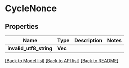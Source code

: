 # CycleNonce

## Properties

Name | Type | Description | Notes
------------ | ------------- | ------------- | -------------
**invalid_utf8_string** | **Vec<i32>** |  | 

[[Back to Model list]](../README.md#documentation-for-models) [[Back to API list]](../README.md#documentation-for-api-endpoints) [[Back to README]](../README.md)


